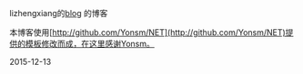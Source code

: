 lizhengxiang的[blog](http://lzh2nix.github.io) 的博客



本博客使用[http://github.com/Yonsm/NET](http://github.com/Yonsm/NET)提供的模板修改而成，在这里感谢Yonsm。

2015-12-13
